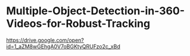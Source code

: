 # Multiple-Object-Detection-in-360-Videos-for-Robust-Tracking 
https://drive.google.com/open?id=1_aZM8wGEhgA0V7oBGKtyQRUFzo2c_xBd
